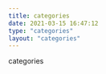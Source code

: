 ```yaml
---
title: categories
date: 2021-03-15 16:47:12
type: "categories"
layout: "categories"
---
```

categories